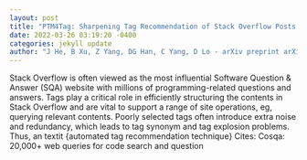 ```yaml
--- 
layout: post 
title: "PTM4Tag: Sharpening Tag Recommendation of Stack Overflow Posts with Pre-trained Models" 
date: 2022-03-26 03:19:20 -0400 
categories: jekyll update 
author: "J He, B Xu, Z Yang, DG Han, C Yang, D Lo - arXiv preprint arXiv:2203.10965, 2022" 
--- 
```

Stack Overflow is often viewed as the most influential Software Question & Answer (SQA) website with millions of programming-related questions and answers. Tags play a critical role in efficiently structuring the contents in Stack Overflow and are vital to support a range of site operations, eg, querying relevant contents. Poorly selected tags often introduce extra noise and redundancy, which leads to tag synonym and tag explosion problems. Thus, an textit {automated tag recommendation technique} Cites: Cosqa: 20,000+ web queries for code search and question